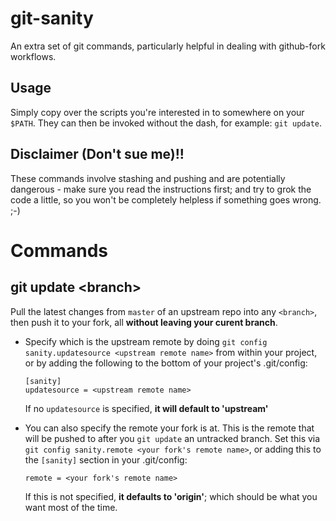 git-sanity
===============
An extra set of git commands, particularly helpful in dealing with github-fork workflows.

Usage
-----
Simply copy over the scripts you're interested in to somewhere on your `$PATH`. They can then be invoked without the dash, for example: `git update`.

Disclaimer (Don't sue me)!!
------------
These commands involve stashing and pushing and are potentially dangerous - make sure you read the instructions first; and try to grok the code a little, so you won't be completely helpless if something goes wrong. ;-)




Commands
========

git update \<branch\>
---------------------
Pull the latest changes from `master` of an upstream repo into any `<branch>`, then push it to your fork, all **without leaving your curent branch**.

- Specify which is the upstream remote by doing `git config sanity.updatesource <upstream remote name>` from within your project, or by adding the following to the bottom of your project's .git/config:

    ```
    [sanity]
    updatesource = <upstream remote name>
    ```
  If no `updatesource` is specified, **it will default to 'upstream'**

- You can also specify the remote your fork is at. This is the remote that will be pushed to after you `git update` an untracked branch. Set this via `git config sanity.remote <your fork's remote name>`, or adding this to the `[sanity]` section in your .git/config:

    ```
    remote = <your fork's remote name>
    ```
  If this is not specified, **it defaults to 'origin'**; which should be what you want most of the time.
